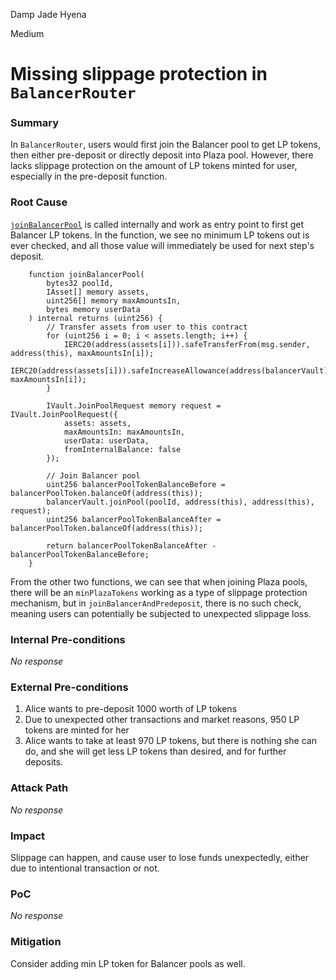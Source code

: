 Damp Jade Hyena

Medium

# Missing slippage protection in `BalancerRouter`

### Summary

In `BalancerRouter`, users would first join the Balancer pool to get LP tokens, then either pre-deposit or directly deposit into Plaza pool. However, there lacks slippage protection on the amount of LP tokens minted for user, especially in the pre-deposit function.

### Root Cause

[`joinBalancerPool`](https://github.com/sherlock-audit/2024-12-plaza-finance/blob/main/plaza-evm/src/BalancerRouter.sol#L65C1-L90C6) is called internally and work as entry point to first get Balancer LP tokens. In the function, we see no minimum LP tokens out is ever checked, and all those value will immediately be used for next step's deposit.

```solidity
    function joinBalancerPool(
        bytes32 poolId,
        IAsset[] memory assets,
        uint256[] memory maxAmountsIn,
        bytes memory userData
    ) internal returns (uint256) {
        // Transfer assets from user to this contract
        for (uint256 i = 0; i < assets.length; i++) {
            IERC20(address(assets[i])).safeTransferFrom(msg.sender, address(this), maxAmountsIn[i]);
            IERC20(address(assets[i])).safeIncreaseAllowance(address(balancerVault), maxAmountsIn[i]);
        }

        IVault.JoinPoolRequest memory request = IVault.JoinPoolRequest({
            assets: assets,
            maxAmountsIn: maxAmountsIn,
            userData: userData,
            fromInternalBalance: false
        });

        // Join Balancer pool
        uint256 balancerPoolTokenBalanceBefore = balancerPoolToken.balanceOf(address(this));
        balancerVault.joinPool(poolId, address(this), address(this), request);
        uint256 balancerPoolTokenBalanceAfter = balancerPoolToken.balanceOf(address(this));

        return balancerPoolTokenBalanceAfter - balancerPoolTokenBalanceBefore;
    }
```

From the other two functions, we can see that when joining Plaza pools, there will be an `minPlazaTokens` working as a type of slippage protection mechanism, but in `joinBalancerAndPredeposit`, there is no such check, meaning users can potentially be subjected to unexpected slippage loss.

### Internal Pre-conditions

_No response_

### External Pre-conditions

1. Alice wants to pre-deposit 1000 worth of LP tokens
2. Due to unexpected other transactions and market reasons, 950 LP tokens are minted for her
3. Alice wants to take at least 970 LP tokens, but there is nothing she can do, and she will get less LP tokens than desired, and for further deposits.

### Attack Path

_No response_

### Impact

Slippage can happen, and cause user to lose funds unexpectedly, either due to intentional transaction or not.

### PoC

_No response_

### Mitigation

Consider adding min LP token for Balancer pools as well.